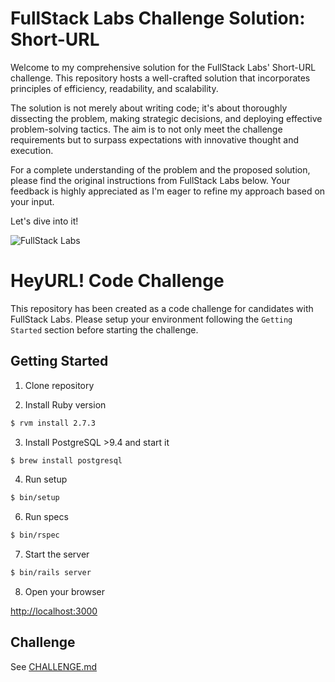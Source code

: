 # FullStack Labs Challenge Solution: Short-URL
Welcome to my comprehensive solution for the FullStack Labs' Short-URL challenge. This repository hosts a well-crafted solution that incorporates principles of efficiency, readability, and scalability.

The solution is not merely about writing code; it's about thoroughly dissecting the problem, making strategic decisions, and deploying effective problem-solving tactics. The aim is to not only meet the challenge requirements but to surpass expectations with innovative thought and execution.

For a complete understanding of the problem and the proposed solution, please find the original instructions from FullStack Labs below. Your feedback is highly appreciated as I'm eager to refine my approach based on your input.

Let's dive into it!

![FullStack Labs](app/assets/images/FSL-logo-portrait.png)

# HeyURL! Code Challenge

This repository has been created as a code challenge for candidates with
FullStack Labs. Please setup your environment following the `Getting Started`
section before starting the challenge.

## Getting Started

1. Clone repository

2. Install Ruby version

```sh
$ rvm install 2.7.3
```

3. Install PostgreSQL >9.4 and start it

```sh
$ brew install postgresql
```

4. Run setup

```sh
$ bin/setup
```

6. Run specs

```sh
$ bin/rspec
```

7. Start the server

```sh
$ bin/rails server
```

8. Open your browser

[http://localhost:3000](http://localhost:3000/)

## Challenge
See [CHALLENGE.md](./CHALLENGE.md)
